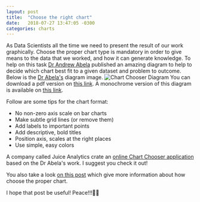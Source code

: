 ```yaml
---
layout: post
title:  "Choose the right chart"
date:   2018-07-27 13:47:05 -0300
categories: charts
---
```


As Data Scientists all the time we need to present the result of our work graphically. Choose the proper chart type is mandatory in order to give means to the data that we worked, and how it can generate knowledge. 
To help on this task [Dr Andrew Abela](%20https://extremepresentation.com/design/7-charts/) published an amazing diagram to help to decide which chart best fit to a given dataset and problem to outcome.
Below is the [Dr Abela's](https://extremepresentation.com/design/7-charts/) diagram image.
 ![Chart Chooser Diagram](https://vandersonpc.github.io/img/chartchooser.jpg "Chart Chooser Diagram")
You can download a pdf version on [this link](https://vandersonpc.github.io/files/choose_chart.pdf). A monochrome version of this diagram is available on [this link](https://vandersonpc.github.io/files/choose_chart_bw.pdf).

Follow are some tips for the chart format:
- No non-zero axis scale on bar charts
- Make subtle grid lines (or remove them)
- Add labels to important points
- Add descriptive, bold titles
- Position axis, scales at the right places
- Use simple, easy colors

A company called Juice Analytics crate an [online Chart Chooser application](http://labs.juiceanalytics.com/chartchooser/index.html) based on the Dr Abela's work. I suggest you check it out!

You also take a look [on this post](https://chandoo.org/wp/chart-selection-process/) which give more information about how choose the proper chart.

I hope that post be useful! Peace!!!🖖🏻